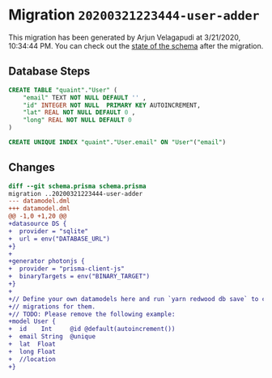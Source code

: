 # Migration `20200321223444-user-adder`

This migration has been generated by Arjun Velagapudi at 3/21/2020, 10:34:44 PM.
You can check out the [state of the schema](./schema.prisma) after the migration.

## Database Steps

```sql
CREATE TABLE "quaint"."User" (
    "email" TEXT NOT NULL DEFAULT '' ,
    "id" INTEGER NOT NULL  PRIMARY KEY AUTOINCREMENT,
    "lat" REAL NOT NULL DEFAULT 0 ,
    "long" REAL NOT NULL DEFAULT 0 
) 

CREATE UNIQUE INDEX "quaint"."User.email" ON "User"("email")
```

## Changes

```diff
diff --git schema.prisma schema.prisma
migration ..20200321223444-user-adder
--- datamodel.dml
+++ datamodel.dml
@@ -1,0 +1,20 @@
+datasource DS {
+  provider = "sqlite"
+  url = env("DATABASE_URL")
+}
+
+generator photonjs {
+  provider = "prisma-client-js"
+  binaryTargets = env("BINARY_TARGET")
+}
+
+// Define your own datamodels here and run `yarn redwood db save` to create
+// migrations for them.
+// TODO: Please remove the following example:
+model User {
+  id    Int     @id @default(autoincrement())
+  email String  @unique
+  lat  Float
+  long Float
+  //location
+}
```


